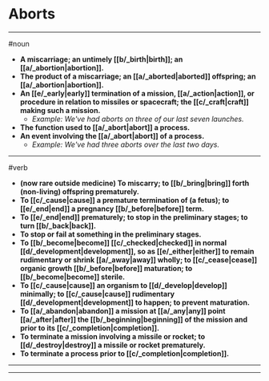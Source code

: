 # Aborts
---
#noun
- **A miscarriage; an untimely [[b/_birth|birth]]; an [[a/_abortion|abortion]].**
- **The product of a miscarriage; an [[a/_aborted|aborted]] offspring; an [[a/_abortion|abortion]].**
- **An [[e/_early|early]] termination of a mission, [[a/_action|action]], or procedure in relation to missiles or spacecraft; the [[c/_craft|craft]] making such a mission.**
	- _Example: We've had aborts on three of our last seven launches._
- **The function used to [[a/_abort|abort]] a process.**
- **An event involving the [[a/_abort|abort]] of a process.**
	- _Example: We've had three aborts over the last two days._
---
#verb
- **(now rare outside medicine) To miscarry; to [[b/_bring|bring]] forth (non-living) offspring prematurely.**
- **To [[c/_cause|cause]] a premature termination of (a fetus); to [[e/_end|end]] a pregnancy [[b/_before|before]] term.**
- **To [[e/_end|end]] prematurely; to stop in the preliminary stages; to turn [[b/_back|back]].**
- **To stop or fail at something in the preliminary stages.**
- **To [[b/_become|become]] [[c/_checked|checked]] in normal [[d/_development|development]], so as [[e/_either|either]] to remain rudimentary or shrink [[a/_away|away]] wholly; to [[c/_cease|cease]] organic growth [[b/_before|before]] maturation; to [[b/_become|become]] sterile.**
- **To [[c/_cause|cause]] an organism to [[d/_develop|develop]] minimally; to [[c/_cause|cause]] rudimentary [[d/_development|development]] to happen; to prevent maturation.**
- **To [[a/_abandon|abandon]] a mission at [[a/_any|any]] point [[a/_after|after]] the [[b/_beginning|beginning]] of the mission and prior to its [[c/_completion|completion]].**
- **To terminate a mission involving a missile or rocket; to [[d/_destroy|destroy]] a missile or rocket prematurely.**
- **To terminate a process prior to [[c/_completion|completion]].**
---
---
